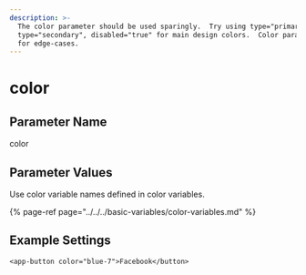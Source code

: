```yaml
---
description: >-
  The color parameter should be used sparingly.  Try using type="primary",
  type="secondary", disabled="true" for main design colors.  Color parameter is
  for edge-cases.
---
```


# color

## Parameter Name

color

## Parameter Values

Use color variable names defined in color variables.

{% page-ref page="../../../basic-variables/color-variables.md" %}

## Example Settings

```text
<app-button color="blue-7">Facebook</button>
```

